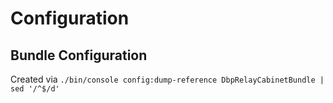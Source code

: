 # Configuration

## Bundle Configuration

Created via `./bin/console config:dump-reference DbpRelayCabinetBundle | sed '/^$/d'`

```yaml
```
